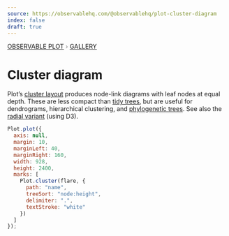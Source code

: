 ```yaml
---
source: https://observablehq.com/@observablehq/plot-cluster-diagram
index: false
draft: true
---
```


<div style="color: grey; font: 13px/25.5px var(--sans-serif); text-transform: uppercase;"><h1 style="display: none;">Plot: Cluster diagram</h1><a href="/plot">Observable Plot</a> › <a href="/@observablehq/plot-gallery">Gallery</a></div>

# Cluster diagram

Plot’s [cluster layout](https://observablehq.com/plot/marks/tree) produces node-link diagrams with leaf nodes at equal depth. These are less compact than [tidy trees](/@observablehq/plot-tree-tidy), but are useful for dendrograms, hierarchical clustering, and [phylogenetic trees](/@d3/tree-of-life). See also the [radial variant](/@d3/radial-dendrogram) (using D3).

```js echo
Plot.plot({
  axis: null,
  margin: 10,
  marginLeft: 40,
  marginRight: 160,
  width: 928,
  height: 2400,
  marks: [
    Plot.cluster(flare, {
      path: "name",
      treeSort: "node:height",
      delimiter: ".",
      textStroke: "white"
    })
  ]
});
```
